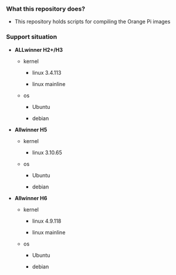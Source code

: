 ### What this repository does?

- This repository holds scripts for compiling the Orange Pi images

### Support situation

- **ALLwinner H2+/H3**
  
    - kernel 
      
       - linux 3.4.113
    
       - linux mainline
     
     - os
      
        - Ubuntu
        
        - debian

- **Allwinner H5**

    - kernel 
      
       - linux 3.10.65
     
     - os
      
        - Ubuntu
        
        - debian

- **Allwinner H6**

    - kernel 
      
       - linux 4.9.118
    
       - linux mainline
     
     - os
      
        - Ubuntu
        
        - debian
